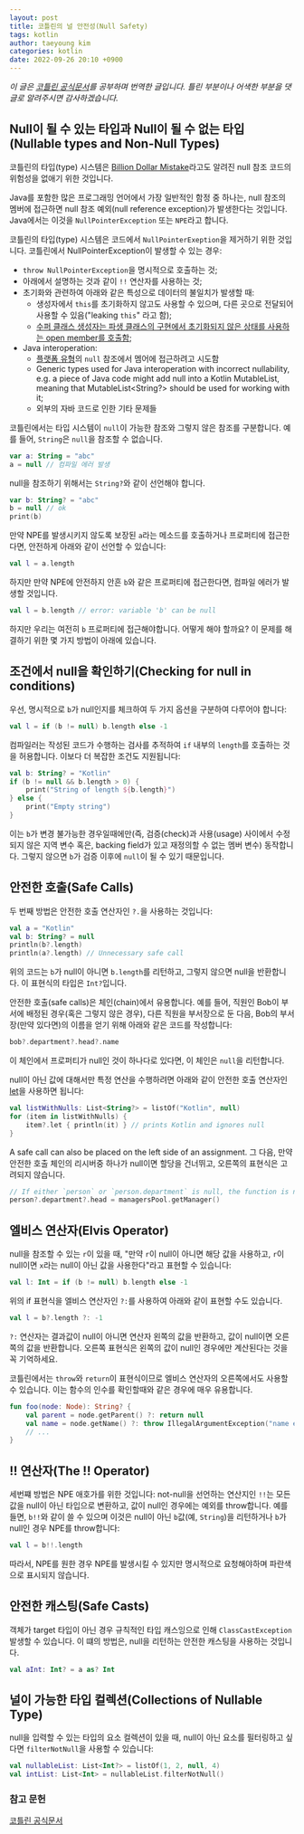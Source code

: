 ```yaml
---
layout: post
title: 코틀린의 널 안전성(Null Safety)
tags: kotlin
author: taeyoung kim
categories: kotlin
date: 2022-09-26 20:10 +0900
---
```


*이 글은 [코틀린 공식문서](https://kotlinlang.org/docs/reference/null-safety.html)를 공부하며 번역한 글입니다. 틀린 부분이나 어색한 부분을 댓글로 알려주시면 감사하겠습니다.*

## Null이 될 수 있는 타입과 Null이 될 수 없는 타입(Nullable types and Non-Null Types)
코틀린의 타입(type) 시스템은 [Billion Dollar Mistake](http://en.wikipedia.org/wiki/Tony_Hoare#Apologies_and_retractions)라고도 알려진 null 참조 코드의 위험성을 없애기 위한 것입니다.

Java를 포함한 많은 프로그래밍 언어에서 가장 일반적인 함정 중 하나는, null 참조의 멤버에 접근하면 null 참조 예외(null reference exception)가 발생한다는 것입니다. Java에서는 이것을 `NullPointerException` 또는 `NPE`라고 합니다.

코틀린의 타입(type) 시스템은 코드에서 `NullPointerExeption`을 제거하기 위한 것입니다.
코틀린에서 NullPointerException이 발생할 수 있는 경우:
- `throw NullPointerException`을 명시적으로 호출하는 것;
- 아래에서 설명하는 것과 같이 `!!` 연산자를 사용하는 것;
- 초기화와 관련하여 아래와 같은 특성으로 데이터의 불일치가 발생할 때:
  - 생성자에서 `this`를 초기화하지 않고도 사용할 수 있으며, 다른 곳으로 전달되어 사용할 수 있음("leaking `this`" 라고 함);
  - [수퍼 클래스 생성자는 파생 클래스의 구현에서 초기화되지 않은 상태를 사용하는 open member를 호출함]((https://kotlinlang.org/docs/reference/classes.html#derived-class-initialization-order));
- Java interoperation:
  - [플랫폼 유형](https://kotlinlang.org/docs/reference/java-interop.html#null-safety-and-platform-types)의 `null` 참조에서 멤어에 접근하려고 시도함
  - Generic types used for Java interoperation with incorrect nullability, e.g. a piece of Java code might add null into a Kotlin MutableList<String>, meaning that MutableList<String?> should be used for working with it;
  - 외부의 자바 코드로 인한 기타 문제들

코틀린에서는 타입 시스템이 `null`이 가능한 참조와 그렇지 않은 참조를 구분합니다. 예를 들어, `String`은 `null`을 참조할 수 없습니다.

```kotlin
var a: String = "abc"
a = null // 컴파일 에러 발생
```

null을 참조하기 위해서는 `String?`와 같이 선언해야 합니다.

```kotlin
var b: String? = "abc"
b = null // ok
print(b)
```

만약 NPE를 발생시키지 않도록 보장된 `a`라는 메소드를 호출하거나 프로퍼티에 접근한다면, 안전하게 아래와 같이 선언할 수 있습니다:

```kotlin
val l = a.length
```

하지만 만약 NPE에 안전하지 안흔 `b`와 같은 프로퍼티에 접근한다면, 컴파일 에러가 발생할 것입니다.

```kotlin
val l = b.length // error: variable 'b' can be null
```

하지만 우리는 여전히 `b` 프로퍼티에 접근해야합니다. 어떻게 해야 할까요? 이 문제를 해결하기 위한 몇 가지 방법이 아래에 있습니다.

## 조건에서 null을 확인하기(Checking for null in conditions)
우선, 명시적으로 `b`가 null인지를 체크하여 두 가지 옵션을 구분하여 다루어야 합니다:

```kotlin
val l = if (b != null) b.length else -1
```

컴파일러는 작성된 코드가 수행하는 검사를 추적하여 `if` 내부의 `length`를 호출하는 것을 허용합니다. 이보다 더 복잡한 조건도 지원됩니다:

```kotlin
val b: String? = "Kotlin"
if (b != null && b.length > 0) {
    print("String of length ${b.length}")
} else {
    print("Empty string")
}
```

이는 `b`가 변경 불가능한 경우일때에만(즉, 검증(check)과 사용(usage) 사이에서 수정되지 않은 지역 변수 혹은, backing field가 있고 재정의할 수 없는 멤버 변수) 동작합니다. 그렇지 않으면 `b`가 검증 이후에 `null`이 될 수 있기 때문입니다.

## 안전한 호출(Safe Calls)
두 번째 방법은 안전한 호출 연산자인 `?.`을 사용하는 것입니다:

```kotlin
val a = "Kotlin"
val b: String? = null
println(b?.length)
println(a?.length) // Unnecessary safe call
```

위의 코드는 `b`가 null이 아니면 `b.length`를 리턴하고, 그렇지 않으면 null을 반환합니다. 이 표현식의 타입은 `Int?`입니다.

안전한 호출(safe calls)은 체인(chain)에서 유용합니다. 예를 들어, 직원인 Bob이 부서에 배정된 경우(혹은 그렇지 않은 경우), 다른 직원을 부서장으로 둔 다음, Bob의 부서 장(만약 있다면)의 이름을 얻기 위해 아래와 같은 코드를 작성합니다:

```kotlin
bob?.department?.head?.name
```

이 체인에서 프로퍼티가 null인 것이 하나다로 있다면, 이 체인은 `null`을 리턴합니다.

null이 아닌 값에 대해서만 특정 연산을 수행하려면 아래와 같이 안전한 호출 연산자인 [let](https://kotlinlang.org/api/latest/jvm/stdlib/kotlin/let.html)을 사용하면 됩니다:


```kotlin
val listWithNulls: List<String?> = listOf("Kotlin", null)
for (item in listWithNulls) {
    item?.let { println(it) } // prints Kotlin and ignores null
}
```

A safe call can also be placed on the left side of an assignment. 그 다음, 만약 안전한 호출 체인의 리시버중 하나가 null이면 할당을 건너뛰고, 오른쪽의 표현식은 고려되지 않습니다.

```kotlin
// If either `person` or `person.department` is null, the function is not called:
person?.department?.head = managersPool.getManager()
```

## 엘비스 연산자(Elvis Operator)
null을 참조할 수 있는 `r`이 있을 때, "만약 `r`이 null이 아니면 해당 값을 사용하고, `r`이 null이면 `x`라는 null이 아닌 값을 사용한다"라고 표현할 수 있습니다:

```kotlin
val l: Int = if (b != null) b.length else -1
```

위의 if 표현식을 엘비스 연산자인 `?:`를 사용하여 아래와 같이 표현할 수도 있습니다.
```kotlin
val l = b?.length ?: -1
```

`?:` 연산자는 결과값이 null이 아니면 연산자 왼쪽의 값을 반환하고, 값이 null이면 오른쪽의 값을 반환합니다. 오른쪽 표현식은 왼쪽의 값이 null인 경우에만 계산된다는 것을 꼭 기억하세요.

코틀린에서는 `throw`와 `return`이 표현식이므로 엘비스 연산자의 오른쪽에서도 사용할 수 있습니다. 이는 함수의 인수를 확인할때와 같은 경우에 매우 유용합니다.

```kotlin
fun foo(node: Node): String? {
    val parent = node.getParent() ?: return null
    val name = node.getName() ?: throw IllegalArgumentException("name expected")
    // ...
}
```

## !! 연산자(The !! Operator)
세번쨰 방법은 NPE 애호가를 위한 것입니다: not-null을 선언하는 연산지인 `!!`는 모든 값을 null이 아닌 타입으로 변환하고, 값이 null인 경우에는 예외를 throw합니다. 예를 들면, `b!!`와 같이 쓸 수 있으며 이것은 null이 아닌 `b`값(예, `String`)을 리턴하거나 `b`가 null인 경우 NPE를 throw합니다:

```kotlin
val l = b!!.length
```

따라서, NPE를 원한 경우 NPE를 발생시킬 수 있지만 명시적으로 요청해야하며 파란색으로 표시되지 않습니다.

## 안전한 캐스팅(Safe Casts)
객체가 target 타입이 아닌 경우 규칙적인 타입 캐스잉으로 인해 `ClassCastException` 발생할 수 있습니다. 이 떄의 방법은, null을 리턴하는 안전한 캐스팅을 사용하는 것입니다.

```kotlin
val aInt: Int? = a as? Int
```

## 널이 가능한 타입 컬렉션(Collections of Nullable Type)
null을 입력할 수 있는 타입의 요소 컬렉션이 있을 때, null이 아닌 요소를 필터링하고 싶다면 `filterNotNull`을 사용할 수 있습니다:

```kotlin
val nullableList: List<Int?> = listOf(1, 2, null, 4)
val intList: List<Int> = nullableList.filterNotNull()
```

### 참고 문헌
[코틀린 공식문서](https://kotlinlang.org/docs/reference/null-safety.html)